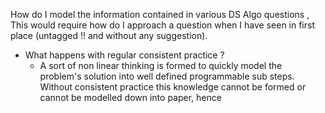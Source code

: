 How do I model the information contained in various DS Algo questions , This would require how do I approach a question when I have seen in first place (untagged !! and without any suggestion).


- What happens with regular consistent practice ?
	- A sort of non linear thinking is formed to quickly model the problem's solution into well defined programmable sub steps. Without consistent practice this knowledge cannot be formed or cannot be modelled down into paper, hence 